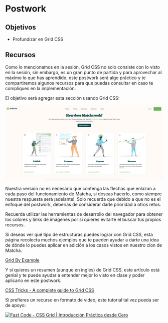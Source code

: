 # Postwork

## Objetivos

- Profundizar en Grid CSS

## Recursos

Como lo mencionamos en la sesión, Grid CSS no solo consiste con lo visto en la
sesión, sin embargo, es un gran punto de partida y para aprovechar al máximo lo
que has aprendido, este postwork será algo práctico y te compartiremos algunos
recursos para que puedas consultar en caso te compliques en la implementación.

El objetivo será agregar esta sección usando Grid CSS:

![Postwork](../assets/postwork.png)

Nuestra versión no es necesario que contenga las flechas que enlazan a cada paso
del funcionamiento de Matcha, si deseas hacerlo, como siempre nuestra respuesta
será ¡adelante!. Solo recuerda que debido a que no es el enfoque del postwork,
deberías de considerar darle prioridad a otros retos.

Recuerda utilizar las herramientas de desarrollo del navegador para obtener los
colores y links de imágenes por si quieres evitarte el buscar tus propios
recursos.

Si deseas ver qué tipo de estructuras puedes lograr con Grid CSS, esta página
recolecta muchos ejemplos que te pueden ayudar a darte una idea de dónde lo
puedes aplicar en adición a los casos vistos en nuestro clon de Matcha.

[Grid By Example](https://gridbyexample.com/examples/)

Y si quieres un resumen (aunque en inglés) de Grid CSS, este artículo está genial
y te puede ayudar a entender mejor lo visto en clase y poder aplicarlo en este
postwork.

[CSS Tricks - A complete guide to Grid CSS](https://css-tricks.com/snippets/css/complete-guide-grid/)

Si prefieres un recurso en formato de video, este tutorial tal vez pueda ser de
apoyo:

[![Fazt Code - CSS Grid | Introducción Práctica desde Cero](http://i3.ytimg.com/vi/QBOUSrMqlSQ/maxresdefault.jpg)](https://www.youtube.com/watch?v=QBOUSrMqlSQ)
